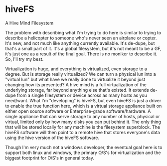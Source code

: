 # hiveFS
A Hive Mind Filesystem

The problem with describing what I'm trying to do here is similar to trying to describe a helicopter to someone who's never seen an airplane or copter. It's new, and not much like anything currently available. It's de-dupe, but that's a small part of it. It's a global filesystem, but it's not meant to be a GF, it's just one as a result of the final goal. There is no moniker to describe it. So, I'll try my best.

Virtualization is huge, and everything is virtualized, even storage to a degree. But is storage really virtualized? We can turn a physical lun into a "virtual lun" but what have we really done to virtualize it beyond just changing how its presented? A hive mind is a full virtualization of the underlying storage, far beyond anything else that's existed. It extends de-dupe from a single filesystem or device across as many hosts as you need/want. What I'm "developing" is hiveFS, but even hiveFS is just a driver to enable the true function here, which is a virtual storage appliance built on either open source software or Enterprise-grade software/hardware. A single appliance that can serve storage to any number of hosts, physical or virtual, limited only by how many disks you can put behind it. The only thing that will be stored locally for any machine is the filesystem superblock. The hiveFS software will then point to a remote hive that stores everyone's data using the hive version of the hiveFS software.

Though I'm very much not a windows developer, the eventual goal here is to support both linux and windows, the primary O/S's for virtualization and the biggest footprint for O/S's in general today.
